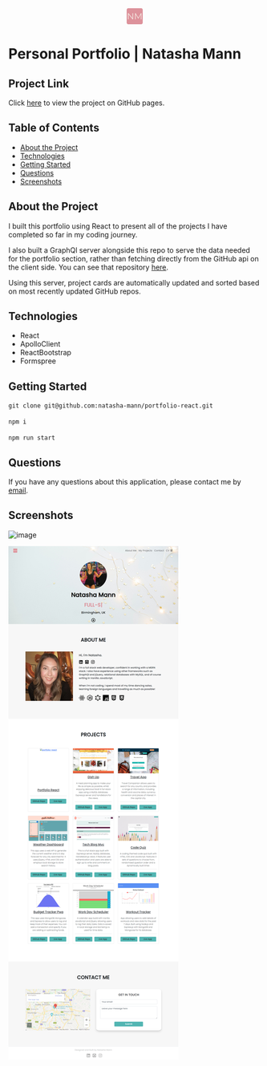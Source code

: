 <div style="text-align:center"><a href="https://natasha-mann.github.io/portfolio-page/"><img src="./src/images/favicon-32x32.png"/></a></div>

<h1>Personal Portfolio | Natasha Mann</h1>

<h2>Project Link</h2>

Click [here](https://natasha-mann.github.io/portfolio-react/) to view the project on GitHub pages.

<h2> Table of Contents </h2>

- [About the Project](#about-the-project)
- [Technologies](#technologies)
- [Getting Started](#getting-started)
- [Questions](#questions)
- [Screenshots](#screenshots)

## About the Project

I built this portfolio using React to present all of the projects I have completed so far in my coding journey.

I also built a GraphQl server alongside this repo to serve the data needed for the portfolio section, rather than fetching directly from the GitHub api on the client side. You can see that repository [here](https://github.com/natasha-mann/portfolio-server-graphql).

Using this server, project cards are automatically updated and sorted based on most recently updated GitHub repos.

## Technologies

- React
- ApolloClient
- ReactBootstrap
- Formspree

## Getting Started

```
git clone git@github.com:natasha-mann/portfolio-react.git

npm i

npm run start
```

## Questions

If you have any questions about this application, please contact me by [email](mailto:natasha.s.mann@gmail.com).

## Screenshots

![image](/src/images/intro.gif)

![image](/src/images/fullscreen.png)

